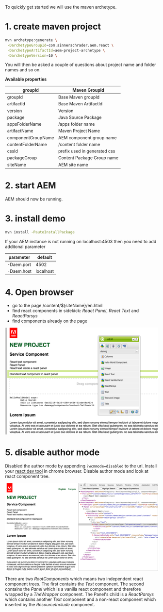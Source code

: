 To quickly get started we will use the maven archetype.

# 1. create maven project

 ````bash
 mvn archetype:generate \
  -DarchetypeGroupId=com.sinnerschrader.aem.react \
  -DarchetypeArtifactId=aem-project-archetype \
  -DarchetypeVersion=10 \
 ````

 You will then be asked a couple of questions about project name and folder names and so on.

__Available properties__

 groupId            | Maven GroupId
 -------------------|------------------------------
 groupId            | Base Maven groupId
 artifactId         | Base Maven ArtifactId
 version            | Version
 package            | Java Source Package
 appsFolderName     | /apps folder name
 artifactName       | Maven Project Name
 componentGroupName | AEM component group name
 contentFolderName  | /content folder name
 cssId              | prefix used in generated css
 packageGroup       | Content Package Group name
 siteName           | AEM site name




# 2. start AEM

 AEM should now be running.


# 3. install demo

 ````bash
 mvn install -PautoInstallPackage
 ````

If your AEM instance is not running on localhost:4503 then you need to add additonal parameter

parameter | default
---|---
-Daem.port | 4502
-Daem.host | localhost



# 4. Open browser

- go to the page /content/${siteName}/en.html
- find react components in sidekick: _React Panel_, _React Text_ and _ReactParsys_
- find components already on the page

![The page en.html with sidekick](page_sidekick.png)

# 5. disable author mode

 Disabled the author mode by appending `?wcmmode=disabled` to the url.
 Install your [react dev tool](https://chrome.google.com/webstore/detail/react-developer-tools/fmkadmapgofadopljbjfkapdkoienihi) in chrome browser. Disable author mode and look at react component tree.

![The page en.html with react dev tools](page_dev_tool.png)

There are two _RootComponents_ which means two independent react component trees.
The first contains the _Text_ component.
The second contains the _Panel_ which is a vanilla react component and therefore wrapped by a _TheWrapper_ component.
The Panel's child is a _ReactParsys_ which contains another _Text_ component and a non-react component which inserted by the
_ResourceInclude_ component.

